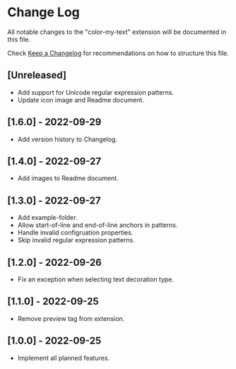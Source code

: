 # Change Log

All notable changes to the "color-my-text" extension will be documented in this file.

Check [Keep a Changelog](http://keepachangelog.com/) for recommendations on how to structure this file.

## [Unreleased]

- Add support for Unicode regular expression patterns.
- Update icon image and Readme document.

## [1.6.0] - 2022-09-29

- Add version history to Changelog.

## [1.4.0] - 2022-09-27

- Add images to Readme document.

## [1.3.0] - 2022-09-27

- Add example-folder.
- Allow start-of-line and end-of-line anchors in patterns.
- Handle invalid configruation properties.
- Skip invalid regular expression patterns.

## [1.2.0] - 2022-09-26

- Fix an exception when selecting text decoration type.

## [1.1.0] - 2022-09-25

- Remove preview tag from extension.

## [1.0.0] - 2022-09-25

- Implement all planned features.
